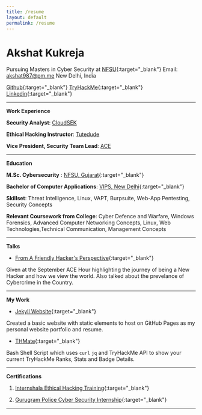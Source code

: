 ```yaml
---
title: /resume
layout: default
permalink: /resume
---
```


# Akshat Kukreja
Pursuing Masters in Cyber Security at [NFSU](https://nfsu.ac.in/){:target="\_blank"}
Email: <akshat987@pm.me>
New Delhi, India


[Github](https://www.github.com/br0wnboi){:target="\_blank"} [TryHackMe](https://tryhackme.com/p/br0wnboi){:target="\_blank"} [Linkedin](https://www.linkedin.com/in/akshat987/){:target="\_blank"}



******



**Work Experience**

**Security Analyst**: [CloudSEK](https://cloudsek.com)

**Ethical Hacking Instructor**: [Tutedude](https://tutedude.com)

**Vice President, Security Team Lead**: [ACE](https://vipsace.org)


*****


**Education**

**M.Sc. Cybersecurity** : [NFSU, Gujarat](https://nfsu.ac.in){:target="\_blank"}

**Bachelor of Computer Applications**: [VIPS, New Delhi](https://vips.edu){:target="\_blank"}

**Skillset**: Threat Intelligence, Linux, VAPT, Burpsuite, Web-App Pentesting, Security Concepts

**Relevant Coursework from College**: Cyber Defence and Warfare, Windows Forensics, Advanced Computer Networking Concepts, Linux, Web Technologies,Technical Communication, Management Concepts


******


**Talks**
- [From A Friendly Hacker's Perspective](https://youtu.be/uRUBeunmty4){:target="\_blank"}

Given at the September ACE Hour highlighting the journey of being a New Hacker and how we view the world. Also talked about the prevelance of Cybercrime in the Country.



******



**My Work**

- [Jekyll Website](https://github.com/br0wnboi/test-website){:target="\_blank"}

Created a basic website with static elements to host on GitHub Pages as my personal website portfolio and resume.


- [THMate](https://github.com/br0wnboi/thmate){:target="\_blank"}

Bash Shell Script which uses ```curl``` ```jq``` and TryHackMe API to show your current TryHackMe Ranks, Stats and Badge Details.

*******

**Certifications**

1. [Internshala Ethical Hacking Training](https://trainings.internshala.com/s/v/210597/7866aeef){:target="\_blank"}

2. [Gurugram Police Cyber Security Internship](./img/GPCSSI-Akshat.jpg){:target="\_blank"}

*******
